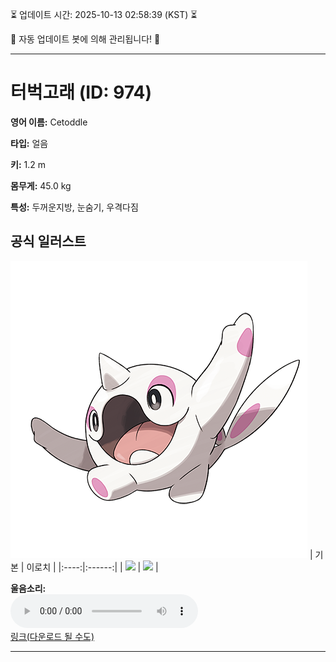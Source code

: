 
⏳ 업데이트 시간: 2025-10-13 02:58:39 (KST) ⏳

🤖 자동 업데이트 봇에 의해 관리됩니다! 🤖

---

# 터벅고래 (ID: 974)
**영어 이름:** Cetoddle

**타입:** 얼음

**키:** 1.2 m

**몸무게:** 45.0 kg

**특성:** 두꺼운지방, 눈숨기, 우격다짐

## 공식 일러스트
![](https://raw.githubusercontent.com/PokeAPI/sprites/master/sprites/pokemon/other/official-artwork/974.png)
| 기본 | 이로치 |
|:----:|:------:|
| <img src="http://play.pokemonshowdown.com/sprites/ani/cetoddle.gif" width="200"> | <img src="http://play.pokemonshowdown.com/sprites/ani-shiny/cetoddle.gif" width="200"> |

**울음소리:**<br><audio controls src="https://raw.githubusercontent.com/PokeAPI/cries/main/cries/pokemon/latest/974.ogg"></audio><br> [링크(다운로드 될 수도)](https://raw.githubusercontent.com/PokeAPI/cries/main/cries/pokemon/latest/974.ogg)


---
